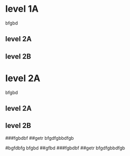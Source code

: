 # level 1A
bfgbd
## level 2A
## level 2B

# level 2A
bfgbd
## level 2A
## level 2B
###fgbdbf
##getr
bfgdfgbbdfgb

#bgfdbfg
bfgbd
##gfbd
###fgbdbf
##getr
bfgdfgbbdfgb

